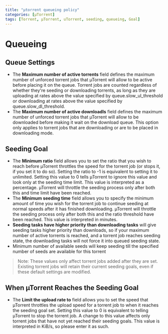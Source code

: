 ```yaml
---
title: "µtorrent queueing policy"
categories: [µTorrent]
tags: [Torrent, µTorrent, uTorrent, seeding, queueing, Goal]
---
```


# Queueing

## Queue Settings

* The **Maximum number of active torrents** field defines the maximum number of unforced torrent jobs that µTorrent will allow to be active before placing it on the queue. Torrent jobs are counted regardless of whether they're seeding or downloading torrents, as long as they are uploading at rates above the value specified by queue.slow_ul_threshold or downloading at rates above the value specified by queue.slow_dl_threshold.
* The **Maximum number of active downloadls** field defines the maximum number of unforced torrent jobs that µTorrent will allow to be downloaded before making it wait on the download queue. This option only applies to torrent jobs that are downloading or are to be placed in downloading mode.

## Seeding Goal

* The **Minimum ratio** field allows you to set the ratio that you wish to reach before µTorrent throttles the speed for the torrent job (or stops it, if you set it to do so). Setting the ratio to -1 is equivalent to setting it to unlimited. Setting this value to 0 tells µTorrent to ignore this value and look only at the seeding time limit. This value is interpreted as a percentage. µTorrent will throttle the seeding process only after both this and time limit have been reached.
* The **Minimum seeding time** field allows you to specify the minimum amount of time you wish for the torrent job to continue seeding at normal speeds after it has finished downloading. µTorrent will throttle the seeding process only after both this and the ratio threshold have been reached. This value is interpreted in minutes.
* **Seeding tasks have higher priority than downloading tasks** will give seeding tasks higher priority than downloads, so if your maximum number of active torrents is reached, and a torrent job reaches seeding state, the downloading tasks will not force it into queued seeding state.
* Minimum number of available seeds  will keep seeding till the specified number of seeds are available for this torrent

> Note: These values only affect torrent jobs added after they are set. Existing torrent jobs will retain their current seeding goals, even if these default settings are modified.

## When µTorrent Reaches the Seeding Goal

* The **Limit the upload rate to** field allows you to set the speed that µTorrent throttles the upload speed for a torrent job to when it reaches the seeding goal set. Setting this value to 0 is equivalent to telling µTorrent to stop the torrent job. A change to this value affects only torrent jobs that have not yet reached their seeding goals. This value is interpreted in KiB/s, so please enter it as such.